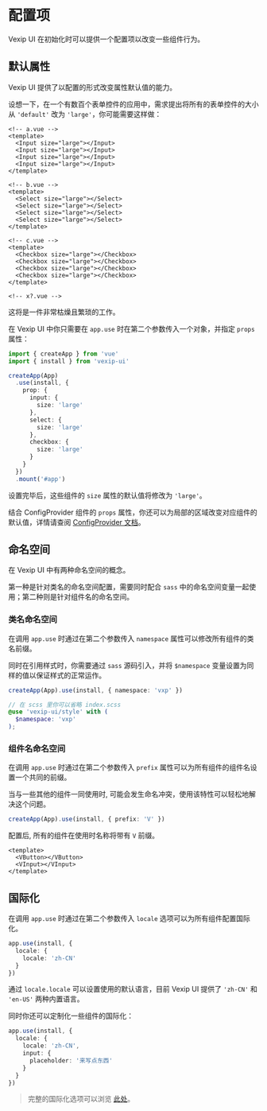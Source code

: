 # 配置项

Vexip UI 在初始化时可以提供一个配置项以改变一些组件行为。

## 默认属性

Vexip UI 提供了以配置的形式改变属性默认值的能力。

设想一下，在一个有数百个表单控件的应用中，需求提出将所有的表单控件的大小从 `'default'` 改为 `'large'`，你可能需要这样做：

```vue
<!-- a.vue -->
<template>
  <Input size="large"></Input>
  <Input size="large"></Input>
  <Input size="large"></Input>
  <Input size="large"></Input>
</template>

<!-- b.vue -->
<template>
  <Select size="large"></Select>
  <Select size="large"></Select>
  <Select size="large"></Select>
  <Select size="large"></Select>
</template>

<!-- c.vue -->
<template>
  <Checkbox size="large"></Checkbox>
  <Checkbox size="large"></Checkbox>
  <Checkbox size="large"></Checkbox>
  <Checkbox size="large"></Checkbox>
</template>

<!-- x?.vue -->
```

这将是一件非常枯燥且繁琐的工作。

在 Vexip UI 中你只需要在 `app.use` 时在第二个参数传入一个对象，并指定 `props` 属性：

```ts
import { createApp } from 'vue'
import { install } from 'vexip-ui'

createApp(App)
  .use(install, {
    prop: {
      input: {
        size: 'large'
      },
      select: {
        size: 'large'
      },
      checkbox: {
        size: 'large'
      }
    }
  })
  .mount('#app')
```

设置完毕后，这些组件的 `size` 属性的默认值将修改为 `'large'`。

结合 ConfigProvider 组件的 `props` 属性，你还可以为局部的区域改变对应组件的默认值，详情请查阅 [ConfigProvider 文档](/zh-CN/components/config-provider)。

## 命名空间

在 Vexip UI 中有两种命名空间的概念。

第一种是针对类名的命名空间配置，需要同时配合 `sass` 中的命名空间变量一起使用；第二种则是针对组件名的命名空间。

### 类名命名空间

在调用 `app.use` 时通过在第二个参数传入 `namespace` 属性可以修改所有组件的类名前缀。

同时在引用样式时，你需要通过 `sass` 源码引入，并将 `$namespace` 变量设置为同样的值以保证样式的正常运作。

```ts
createApp(App).use(install, { namespace: 'vxp' })
```

```scss
// 在 scss 里你可以省略 index.scss
@use 'vexip-ui/style' with (
  $namespace: 'vxp'
);
```

### 组件名命名空间

在调用 `app.use` 时通过在第二个参数传入 `prefix` 属性可以为所有组件的组件名设置一个共同的前缀。

当与一些其他的组件一同使用时, 可能会发生命名冲突，使用该特性可以轻松地解决这个问题。

```ts
createApp(App).use(install, { prefix: 'V' })
```

配置后, 所有的组件在使用时名称将带有 `V` 前缀。

```vue
<template>
  <VButton></VButton>
  <VInput></VInput>
</template>
```

## 国际化

在调用 `app.use` 时通过在第二个参数传入 `locale` 选项可以为所有组件配置国际化。

```ts
app.use(install, {
  locale: {
    locale: 'zh-CN'
  }
})
```

通过 `locale.locale` 可以设置使用的默认语言，目前 Vexip UI 提供了 `'zh-CN'` 和 `'en-US'` 两种内置语言。

同时你还可以定制化一些组件的国际化：

```ts
app.use(install, {
  locale: {
    locale: 'zh-CN',
    input: {
      placeholder: '来写点东西'
    }
  }
})
```

> 完整的国际化选项可以浏览 [此处](https://github.com/qmhc/vexip-ui/blob/main/common/config/src/locale/helper.ts)。
